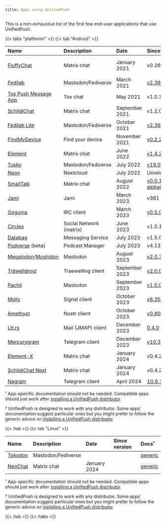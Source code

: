 ```yaml
---
title: Apps using UnifiedPush
---
```


This is a non-exhaustive list of the first few end-user applications that use UnifiedPush.

{{< tabs "platforms" >}}
{{< tab "Android" >}}

| Name                                                                                                | Description        | Date           | Since version                                                                       | Docs¹                                                                                                                      |
|:----------------------------------------------------------------------------------------------------|:-------------------|:---------------|:------------------------------------------------------------------------------------|:---------------------------------------------------------------------------------------------------------------------------|
| [FluffyChat](https://fluffychat.im/)                                                                | Matrix chat        | January 2021   | v0.26.1                                                                             | [FluffyChat push notifications](https://gitlab.com/famedly/fluffychat/-/wikis/Push-Notifications-without-Google-Services)² |
| [Fedilab](https://fedilab.app/)                                                                     | Mastodon/Fediverse | March 2021     | [v2.39.0](https://framagit.org/tom79/fedilab/-/releases/2.39.0)                     | [Fedilab push notifications](https://fedilab.app/wiki/features/push-notifications/)²                                       |
| [Tox Push Message App](https://github.com/zoff99/tox_push_msg_app)                                  | Tox chat           | May 2021       | v1.0.3                                                                              | [generic](../distributors/)                                                                                                |
| [SchildiChat](https://github.com/SchildiChat/SchildiChat-android/)                                  | Matrix chat        | September 2021 | v1.2.0.sc42                                                                         | [generic](../distributors/)                                                                                                |
| [Fedilab Lite](https://fedilab.app/)                                                                | Mastodon/Fediverse | October 2021   | [v2.39.0](https://framagit.org/tom79/fedilab/-/releases/2.39.0)                     | [Fedilab push notifications](https://fedilab.app/wiki/features/push-notifications/)²                                       |
| [FindMyDevice](https://gitlab.com/Nulide/findmydevice/)                                             | Find your device   | November 2021  | [v0.2.2](https://gitlab.com/Nulide/findmydevice/-/releases/v0.2.2)                  | [generic](../distributors/)                                                                                                |
| [Element](https://github.com/element-hq/element-android/)                                           | Matrix chat        | June 2022      | [v1.4.26](https://github.com/element-hq/element-android/releases/tag/v1.4.26)       | [generic](../distributors/)                                                                                                |
| [Tusky](https://tusky.app/)                                                                         | Mastodon/Fediverse | July 2022      | [v19.0](https://github.com/tuskyapp/Tusky/releases/tag/v19.0)                       | [generic](../distributors/)                                                                                                |
| [Neon](https://github.com/nextcloud/neon)                                                           | Nextcloud          | July 2022      | Unreleased                                                                          | [generic](../distributors)                                                                                                 |
| [SmallTalk](https://github.com/ouchadam/small-talk)                                                 | Matrix chat        | August 2022    | [v0.0.1-alpha04](https://github.com/ouchadam/small-talk/releases/tag/0.0.1-alpha04) | [generic](../distributors)                                                                                                 |
| [Jami](https://jami.net)                                                                            | Jami               | March 2023     | v361                                                                                | [generic](../distributors)                                                                                                 |
| [Goguma](https://sr.ht/~emersion/goguma)                                                            | IRC client         | March 2023     | [v0.5.0](https://git.sr.ht/~emersion/goguma/refs/v0.5.0)                            | [generic](../distributors)                                                                                                 |
| [Circles](https://gitlab.futo.org/circles/circles-android)                                          | Social Network (matrix) | June 2023 | v1.0.11                                                                             | [generic](../distributors)                                                                          
| [Databag](https://github.com/balzack/databag)                                                       | Messaging Service  | July 2023      | v1.5.0                                                                              | [generic](../distributors)                                                                                                 |
| [Podverse](https://github.com/podverse/podverse-rn) (beta)                                          | Podcast Manager    | July 2023      | v4.13.1                                                                             | [generic](../distributors)                                                                                                 |
| [Megalodon](https://github.com/sk22/megalodon)/[Moshidon](https://github.com/LucasGGamerM/moshidon) | Mastodon           | August 2023    | [v2.0.3+fork.98](https://github.com/sk22/megalodon/releases/tag/v2.0.3%2Bfork.98)   | [generic](../distributors)                                                                                                 |
| [Träwelldroid](https://github.com/Traewelldroid/traewelldroid)                                      | Traewelling client | September 2023 | [v2.0.0](https://github.com/Traewelldroid/traewelldroid/releases/tag/v2.0.0)        | [generic](../distributors)                                                                                                 |
| [Pachli](https://pachli.app/)                                                                       | Mastodon           | September 2023 | [v1.0.0](https://github.com/pachli/pachli-android/releases/tag/v1.0)                | [generic](../distributors/)                                                                                                |
| [Molly](https://github.com/mollyim/mollyim-android-unifiedpush)                                     | Signal client      | October 2023   | [v6.35.3-1.up1](https://github.com/mollyim/mollyim-android-unifiedpush/releases/tag/v6.35.3-1.up1)        | [mollysocket](https://github.com/mollyim/mollysocket)                                           |
| [Amethyst](https://github.com/vitorpamplona/amethyst/)                                              | Nostr client       | October 2023   | [v0.80.1](https://github.com/vitorpamplona/amethyst/releases/tag/v0.80.1)           | [generic](../distributors/)                                                                                                |
| [Ltt.rs](https://codeberg.org/iNPUTmice/lttrs-android)                                              | Mail (JMAP) client | December 2023  | [0.4.0](https://codeberg.org/iNPUTmice/lttrs-android/releases/tag/0.4.0)             | [generic](../distributors)                                                                                                 |
| [Mercurygram](https://github.com/drizzt/Telegram-FOSS/tree/Mercurygram)                             | Telegram client    | December 2023  | [v10.3.2.1](https://github.com/drizzt/Telegram-FOSS/releases/tag/v10.3.2.1)         | [generic](../distributors)                                                                                                 |
| [Element-X](https://github.com/element-hq/element-x-android)                                        | Matrix chat        | January 2024   | v0.4.2                                                                              | [generic](../distributors/)                                                                                                |
| [SchildiChat Next](https://github.com/SchildiChat/schildichat-android-next)                         | Matrix chat        | January 2024   | v0.4.2.sc1                                                                          | [generic](../distributors/)                                                                                                |
| [Nagram](https://github.com/NextAlone/Nagram)                                                       | Telegram client    | April 2024     | [10.9.1.1165](https://github.com/NextAlone/Nagram/releases/tag/1165)        | [generic](../distributors/)

¹ App-specific documentation should not be needed. Compatible apps should just work after [installing a UnifiedPush distributor](../distributors/).

² UnifiedPush is designed to work with any distributor. Some apps' documentation suggest particular ones but you might prefer to follow the generic advice on [installing a UnifiedPush distributor](../distributors/).

{{< /tab >}}
{{< tab "Linux" >}}

| Name                                                                                                | Description        | Date           | Since version | Docs¹                       |
|:----------------------------------------------------------------------------------------------------|:-------------------|:---------------|:--------------|:----------------------------|
| [Tokodon](https://apps.kde.org/tokodon/)                                                            | Mastodon/Fediverse |                |               | [generic](../distributors/) |
| [NeoChat](https://apps.kde.org/neochat/)                                                            | Matrix chat        | January 2024   |               | [generic](../distributors/) |

¹ App-specific documentation should not be needed. Compatible apps should just work after [installing a UnifiedPush distributor](../distributors/).

² UnifiedPush is designed to work with any distributor. Some apps' documentation suggest particular ones but you might prefer to follow the generic advice on [installing a UnifiedPush distributor](../distributors/).

{{< /tab >}}
{{< /tabs >}}
